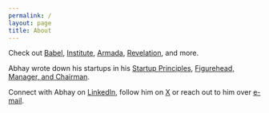 ```yaml
---
permalink: /
layout: page
title: About
---
```


Check out [Babel](https://docs.google.com/document/d/1qBx1o99Xl0IkymHPNSt6EoHMvqAFBkCa3YYIprOKNeY/edit?usp=sharing), [Institute](https://docs.google.com/document/d/1DqfhQF1GK6DkGEXIoZ7ZGVEKW2AfWtEGeQHaHpldXZ0/edit?usp=sharing), [Armada](https://docs.google.com/document/d/1VcyclZebI9YbuyVcCHq84GYoNRBA4NyUGoOXQWYSRn8/edit?usp=sharing), [Revelation](https://docs.google.com/document/d/120TJzTx65JPgPQRGoTRJb0cv0fZRloHazql16mN_y_0/edit?usp=sharing), and more.

Abhay wrote down his startups in his [Startup Principles](https://docs.google.com/document/d/1QFR3scxuGSY848qA7JDYEHI2uVB7f5nzIj_jIH7ihZQ/edit?usp=sharing), [Figurehead, Manager, and Chairman](https://docs.google.com/document/d/1ML5JQpD3M7icArxvhL3pfzJYsMYmI_f6rFBKacwhyUc/edit?usp=sharing).

Connect with Abhay on [LinkedIn](https://www.linkedin.com/in/abhayvenkatesh/), follow him on [X](https://twitter.com/AbhayVenkatesh1) or reach out to him over [e-mail](mailto:abhay.venkatesh@gmail.com).
